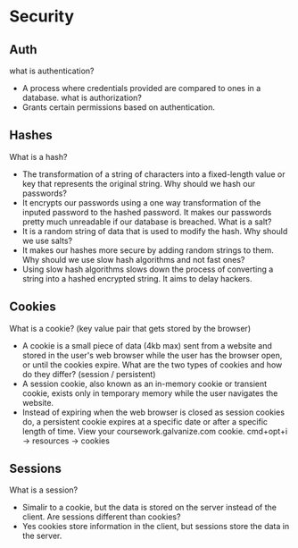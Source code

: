 # Security

## Auth
what is authentication?
  - A process where credentials provided are compared to ones in a database.
what is authorization?
  - Grants certain permissions based on authentication.

## Hashes

What is a hash?
  - The transformation of a string of characters into a fixed-length value or key that represents the original string.
Why should we hash our passwords?
  - It encrypts our passwords using a one way transformation of the inputed password to the hashed password. It makes our passwords pretty much unreadable if our database is breached.
What is a salt?
  - It is a random string of data that is used to modify the hash.
Why should we use salts?
  - It makes our hashes more secure by adding random strings to them.
Why should we use slow hash algorithms and not fast ones?
  - Using slow hash algorithms slows down the process of converting a string into a hashed encrypted string. It aims to delay hackers.

## Cookies

What is a cookie? (key value pair that gets stored by the browser)
  - A cookie is a small piece of data (4kb max) sent from a website and stored in the user's web browser while the user has the browser open, or until the cookies expire.
What are the two types of cookies and how do they differ? (session / persistent)
  - A session cookie, also known as an in-memory cookie or transient cookie, exists only in temporary memory while the user navigates the website.
  - Instead of expiring when the web browser is closed as session cookies do, a persistent cookie expires at a specific date or after a specific length of time.
View your coursework.galvanize.com cookie. cmd+opt+i -> resources -> cookies

## Sessions

What is a session?
  - Simalir to a cookie, but the data is stored on the server instead of the client.
Are sessions different than cookies?
  - Yes cookies store information in the client, but sessions store the data in the server.
